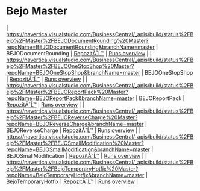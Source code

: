 # Bejo Master <br>
| https://navertica.visualstudio.com/BusinessCentral/_apis/build/status%2FBejo%2FMaster%2FBEJODocumentRounding%20Master?repoName=BEJODocumentRounding&branchName=master | BEJODocumentRounding | [RepozitĂˇĹ™](https://dev.azure.com/navertica/BusinessCentral/_git/BEJODocumentRounding) | [Runs overview](https://dev.azure.com/navertica/BusinessCentral/_build?definitionId=336) | 
| https://navertica.visualstudio.com/BusinessCentral/_apis/build/status%2FBejo%2FMaster%2FBEJOOneStopShop%20Master?repoName=BEJOOneStopShop&branchName=master | BEJOOneStopShop | [RepozitĂˇĹ™](https://dev.azure.com/navertica/BusinessCentral/_git/BEJOOneStopShop) | [Runs overview](https://dev.azure.com/navertica/BusinessCentral/_build?definitionId=652) | 
| https://navertica.visualstudio.com/BusinessCentral/_apis/build/status%2FBejo%2FMaster%2FBEJOReportPack%20Master?repoName=BEJOReportPack&branchName=master | BEJOReportPack | [RepozitĂˇĹ™](https://dev.azure.com/navertica/BusinessCentral/_git/BEJOReportPack) | [Runs overview](https://dev.azure.com/navertica/BusinessCentral/_build?definitionId=363) | 
| https://navertica.visualstudio.com/BusinessCentral/_apis/build/status%2FBejo%2FMaster%2FBEJOReverseCharge%20Master?repoName=BEJOReverseCharge&branchName=master | BEJOReverseCharge | [RepozitĂˇĹ™](https://dev.azure.com/navertica/BusinessCentral/_git/BEJOReverseCharge) | [Runs overview](https://dev.azure.com/navertica/BusinessCentral/_build?definitionId=348) | 
| https://navertica.visualstudio.com/BusinessCentral/_apis/build/status%2FBejo%2FMaster%2FBEJOSmallModification%20Master?repoName=BEJOSmallModification&branchName=master | BEJOSmallModification | [RepozitĂˇĹ™](https://dev.azure.com/navertica/BusinessCentral/_git/BEJOSmallModification) | [Runs overview](https://dev.azure.com/navertica/BusinessCentral/_build?definitionId=345) | 
| https://navertica.visualstudio.com/BusinessCentral/_apis/build/status%2FBejo%2FMaster%2FBejoTemporaryHotfix%20Master?repoName=BejoTemporaryHotfix&branchName=master | BejoTemporaryHotfix | [RepozitĂˇĹ™](https://dev.azure.com/navertica/BusinessCentral/_git/BejoTemporaryHotfix) | [Runs overview](https://dev.azure.com/navertica/BusinessCentral/_build?definitionId=1349) | 

